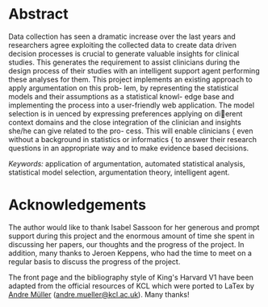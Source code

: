 # Abstract

Data collection has seen a dramatic increase over the last years and researchers agree
exploiting the collected data to create data driven decision processes is crucial to generate
valuable insights for clinical studies. This generates the requirement to assist clinicians
during the design process of their studies with an intelligent support agent performing
these analyses for them.
This project implements an existing approach to apply argumentation on this prob-
lem, by representing the statistical models and their assumptions as a statistical knowl-
edge base and implementing the process into a user-friendly web application. The model
selection is in
uenced by expressing preferences applying on dierent context domains
and the close integration of the clinician and insights she/he can give related to the pro-
cess. This will enable clinicians { even without a background in statistics or informatics
{ to answer their research questions in an appropriate way and to make evidence based
decisions.


*Keywords:* application of argumentation, automated statistical analysis, statistical
model selection, argumentation theory, intelligent agent.

# Acknowledgements
The author would like to thank Isabel Sassoon for her generous and prompt support
during this project and the enormous amount of time she spent in discussing her papers,
our thoughts and the progress of the project. In addition, many thanks to Jeroen
Keppens, who had the time to meet on a regular basis to discuss the progress of the
project.

The front page and the bibliography style of King's Harvard V1 have been adapted from the official resources of KCL which were ported to LaTex by [Andre Müller](https://github.com/mueller-andre) (andre.mueller@kcl.ac.uk). Many thanks!
